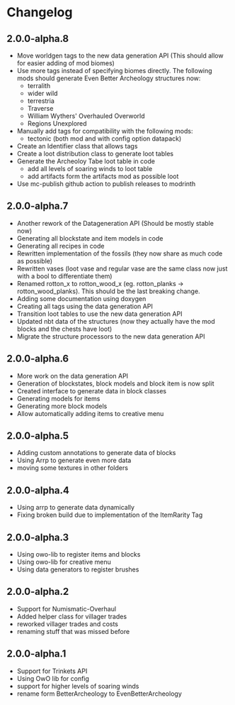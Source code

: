 # Changelog

## 2.0.0-alpha.8

* Move worldgen tags to the new data generation API (This should allow for easier adding of mod biomes)
* Use more tags instead of specifying biomes directly. The following mods should generate Even Better Archeology structures now:
  * terralith
  * wider wild
  * terrestria
  * Traverse
  * William Wythers' Overhauled Overworld
  * Regions Unexplored
* Manually add tags for compatibility with the following mods:
  * tectonic (both mod and with config option datapack)
* Create an Identifier class that allows tags
* Create a loot distribution class to generate loot tables
* Generate the Archeoloy Tabe loot table in code
  * add all levels of soaring winds to loot table
  * add artifacts form the artifacts mod as possible loot
* Use mc-publish github action to publish releases to modrinth

## 2.0.0-alpha.7

* Another rework of the Datageneration API (Should be mostly stable now)
* Generating all blockstate and item models in code
* Generating all recipes in code
* Rewritten implementation of the fossils (they now share as much code as possible)
* Rewritten vases (loot vase and regular vase are the same class now just with a bool to differentiate them)
* Renamed rotton_x to rotton_wood_x (eg. rotton_planks -> rotton_wood_planks). This should be the last breaking change.
* Adding some documentation using doxygen
* Creating all tags using the data generation API
* Transition loot tables to use the new data generation API
* Updated nbt data of the structures (now they actually have the mod blocks and the chests have loot)
* Migrate the structure processors to the new data generation API

## 2.0.0-alpha.6

* More work on the data generation API
* Generation of blockstates, block models and block item is now split
* Created interface to generate data in block classes
* Generating models for items
* Generating more block models
* Allow automatically adding items to creative menu

## 2.0.0-alpha.5

* Adding custom annotations to generate data of blocks
* Using Arrp to generate even more data
* moving some textures in other folders

## 2.0.0-alpha.4

* Using arrp to generate data dynamically
* Fixing broken build due to implementation of the ItemRarity Tag

## 2.0.0-alpha.3

* Using owo-lib to register items and blocks
* Using owo-lib for creative menu
* Using data generators to register brushes

## 2.0.0-alpha.2

* Support for Numismatic-Overhaul
* Added helper class for villager trades
* reworked villager trades and costs
* renaming stuff that was missed before

## 2.0.0-alpha.1

* Support for Trinkets API
* Using OwO lib for config
* support for higher levels of soaring winds
* rename form BetterArcheology to EvenBetterArcheology